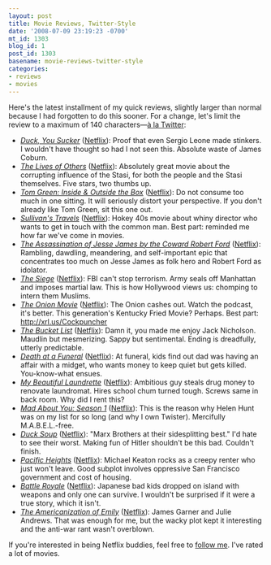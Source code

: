 ```yaml
---
layout: post
title: Movie Reviews, Twitter-Style
date: '2008-07-09 23:19:23 -0700'
mt_id: 1303
blog_id: 1
post_id: 1303
basename: movie-reviews-twitter-style
categories:
- reviews
- movies
---
```

<p>
Here's the latest installment of my quick reviews, slightly larger than normal because I had forgotten to do this sooner. For a change, let's limit the review to a maximum of 140 characters&#x2014;<a href="http://twitter.com/billbrown/">&#xE0; la Twitter</a>:
</p>
<ul>
<li>
<a href="http://www.amazon.com/exec/obidos/ASIN/B000OPOANO/bbrown-20/ref=nosim/"><cite>Duck, You Sucker</cite></a> (<a href="http://www.netflix.com/Movie/Duck_You_Sucker/70074612">Netflix</a>): Proof that even Sergio Leone made stinkers. I wouldn't have thought so had I not seen this. Absolute waste of James Coburn.
</li>
<li>
<a href="http://www.amazon.com/exec/obidos/ASIN/B000OVLBGC/bbrown-20/ref=nosim/"><cite>The Lives of Others</cite></a> (<a href="http://www.netflix.com/Movie/The_Lives_of_Others/70056425">Netflix</a>): Absolutely great movie about the corrupting influence of the Stasi, for both the people and the Stasi themselves. Five stars, two thumbs up.
</li>
<li>
<a href="http://www.amazon.com/exec/obidos/ASIN/B000AY6SB6/bbrown-20/ref=nosim/"><cite>Tom Green: Inside &amp; Outside the Box</cite></a> (<a href="http://www.netflix.com/Movie/Tom_Green_Inside_Outside_the_Box_Disc_1/70037705">Netflix</a>): Do not consume too much in one sitting. It will seriously distort your perspective. If you don't already like Tom Green, sit this one out.
</li>
<li>
<a href="http://www.amazon.com/exec/obidos/ASIN/B00005JH9C/bbrown-20/ref=nosim/"><cite>Sullivan's Travels</cite></a> (<a href="http://www.netflix.com/Movie/Sullivan_s_Travels/60020701">Netflix</a>): Hokey 40s movie about whiny director who wants to get in touch with the common man. Best part: reminded me how far we've come in movies.
</li>
<li>
<a href="http://www.amazon.com/exec/obidos/ASIN/B0010DR4BO/bbrown-20/ref=nosim/"><cite>The Assassination of Jesse James by the Coward Robert Ford</cite></a> (<a href="http://www.netflix.com/Movie/The_Assassination_of_Jesse_James_by_the_Coward_Robert_Ford/70044698">Netflix</a>): Rambling, dawdling, meandering, and self-important epic that concentrates too much on Jesse James as folk hero and Robert Ford as idolator.
</li>
<li>
<a href="http://www.amazon.com/exec/obidos/ASIN/B000OT6V0K/bbrown-20/ref=nosim/"><cite>The Siege</cite></a> (<a href="http://www.netflix.com/Movie/The_Siege/18114876">Netflix</a>): FBI can't stop terrorism. Army seals off Manhattan and imposes martial law. This is how Hollywood views us: chomping to intern them Muslims.
</li>
<li>
<a href="http://www.amazon.com/exec/obidos/ASIN/B0017XOF50/bbrown-20/ref=nosim/"><cite>The Onion Movie</cite></a> (<a href="http://www.netflix.com/Movie/The_Onion_Movie/70096931">Netflix</a>): The Onion cashes out. Watch the podcast, it's better. This generation's Kentucky Fried Movie? Perhaps. Best part: <a href="http://xrl.us/Cockpuncher">http://xrl.us/Cockpuncher</a>
</li>
<li>
<a href="http://www.amazon.com/exec/obidos/ASIN/B000YAF4MA/bbrown-20/ref=nosim/"><cite>The Bucket List</cite></a> (<a href="http://www.netflix.com/Movie/The_Bucket_List/70077542">Netflix</a>): Damn it, you made me enjoy Jack Nicholson. Maudlin but mesmerizing. Sappy but sentimental. Ending is dreadfully, utterly predictable.
</li>
<li>
<a href="http://www.amazon.com/exec/obidos/ASIN/B0011KQSZ4/bbrown-20/ref=nosim/"><cite>Death at a Funeral</cite></a> (<a href="http://www.netflix.com/Movie/Death_at_a_Funeral/70058015">Netflix</a>): At funeral, kids find out dad was having an affair with a midget, who wants money to keep quiet but gets killed. You-know-what ensues.
</li>
<li>
<a href="http://www.amazon.com/exec/obidos/ASIN/B00008R9KF/bbrown-20/ref=nosim/"><cite>My Beautiful Laundrette</cite></a> (<a href="http://www.netflix.com/Movie/My_Beautiful_Laundrette/60010689">Netflix</a>): Ambitious guy steals drug money to renovate laundromat. Hires school chum turned tough. Screws same in back room. Why did I rent this?
</li>
<li>
<a href="http://www.amazon.com/exec/obidos/ASIN/B00005JLIB/bbrown-20/ref=nosim/"><cite>Mad About You: Season 1</cite></a> (<a href="http://www.netflix.com/Movie/Mad_About_You_Season_1_Disc_1/60024903">Netflix</a>): This is the reason why Helen Hunt was on my list for so long (and why I own Twister). Mercifully M.A.B.E.L.-free.
</li>
<li>
<a href="http://www.amazon.com/exec/obidos/ASIN/B000EWJP64/bbrown-20/ref=nosim/"><cite>Duck Soup</cite></a> (<a href="http://www.netflix.com/Movie/Duck_Soup/60029364">Netflix</a>): "Marx Brothers at their sidesplitting best." I'd hate to see their worst. Making fun of Hitler shouldn't be this bad. Couldn't finish.
</li>
<li>
<a href="http://www.amazon.com/exec/obidos/ASIN/B00002E23C/bbrown-20/ref=nosim/"><cite>Pacific Heights</cite></a> (<a href="http://www.netflix.com/Movie/Pacific_Heights/838117">Netflix</a>): Michael Keaton rocks as a creepy renter who just won't leave. Good subplot involves oppressive San Francisco government and cost of housing.
</li>
<li>
<a href="http://www.amazon.com/exec/obidos/B000F4LPJ6/bbrown-20/ref=nosim/"><cite>Battle Royale</cite></a> (<a href="http://www.netflix.com/Movie/Battle_Royale/70004548">Netflix</a>): Japanese bad kids dropped on island with weapons and only one can survive. I wouldn't be surprised if it were a true story, which it isn't.
</li>
<li>
<a href="http://www.amazon.com/exec/obidos/ASIN/B0007TKNGU/bbrown-20/ref=nosim/"><cite>The Americanization of Emily</cite></a> (<a href="http://www.netflix.com/Movie/The_Americanization_of_Emily/60011005">Netflix</a>): James Garner and Julie Andrews. That was enough for me, but the wacky plot kept it interesting and the anti-war rant wasn't overblown.
</li>
</ul>
<p>
If you're interested in being Netflix buddies, feel free to <a href="http://www.netflix.com/BeMyFriend/POgQBXgWBWiBKyVpf1Fq">follow me</a>. I've rated a lot of movies.
</p>
